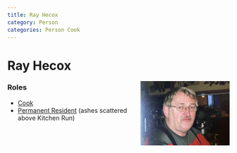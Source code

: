 ```yaml
---
title: Ray Hecox
category: Person
categories: Person Cook
---
```

# Ray Hecox
<img src="img/2014%20Ray%20Hecox.jpeg" style="width: 40%;" align="right">

### Roles

* [Cook](Cook)
* [Permanent Resident](Permanent-Resident) (ashes scattered above Kitchen Run)


